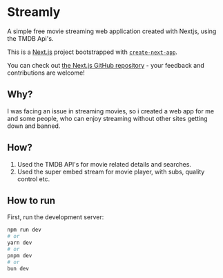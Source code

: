 # Streamly

A simple free movie streaming web application created with Nextjs, using the TMDB Api's.

This is a [Next.js](https://nextjs.org/) project bootstrapped with [`create-next-app`](https://github.com/vercel/next.js/tree/canary/packages/create-next-app).

You can check out [the Next.js GitHub repository](https://github.com/vercel/next.js/) - your feedback and contributions are welcome!

## Why?
I was facing an issue in streaming movies, so i created a web app for me and some people, who can enjoy streaming without other sites getting down and banned.

## How?
1.  Used the TMDB API's for movie related details and searches.
2.  Used the super embed stream for movie player, with subs, quality control etc.


## How to run

First, run the development server:

```bash
npm run dev
# or
yarn dev
# or
pnpm dev
# or
bun dev
```

